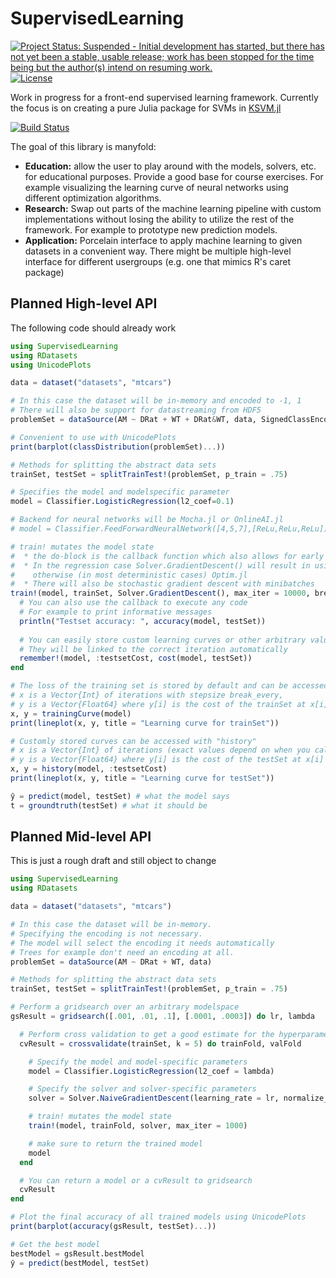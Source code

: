 # SupervisedLearning

[![Project Status: Suspended - Initial development has started, but there has not yet been a stable, usable release; work has been stopped for the time being but the author(s) intend on resuming work.](http://www.repostatus.org/badges/latest/suspended.svg)](http://www.repostatus.org/#suspended)
[![License](http://img.shields.io/badge/license-MIT-brightgreen.svg?style=flat)](LICENSE.md)

Work in progress for a front-end supervised learning framework. Currently the focus is on creating a pure Julia package for SVMs in [KSVM.jl](https://github.com/Evizero/KSVM.jl)

[![Build Status](https://travis-ci.org/Evizero/SupervisedLearning.jl.svg?branch=master)](https://travis-ci.org/Evizero/SupervisedLearning.jl)

The goal of this library is manyfold:

- **Education:** allow the user to play around with the models, solvers, etc. for educational purposes. Provide a good base for course exercises. For example visualizing the learning curve of neural networks using different optimization algorithms.
- **Research:** Swap out parts of the machine learning pipeline with custom implementations without losing the ability to utilize the rest of the framework. For example to prototype new prediction models.
- **Application:** Porcelain interface to apply machine learning to given datasets in a convenient way. There might be multiple high-level interface for different usergroups (e.g. one that mimics R's caret package)

## Planned High-level API

The following code should already work

```Julia
using SupervisedLearning
using RDatasets
using UnicodePlots

data = dataset("datasets", "mtcars")

# In this case the dataset will be in-memory and encoded to -1, 1
# There will also be support for datastreaming from HDF5
problemSet = dataSource(AM ~ DRat + WT + DRat&WT, data, SignedClassEncoding)

# Convenient to use with UnicodePlots
print(barplot(classDistribution(problemSet)...))

# Methods for splitting the abstract data sets
trainSet, testSet = splitTrainTest!(problemSet, p_train = .75)

# Specifies the model and modelspecific parameter
model = Classifier.LogisticRegression(l2_coef=0.1)

# Backend for neural networks will be Mocha.jl or OnlineAI.jl
# model = Classifier.FeedForwardNeuralNetwork([4,5,7],[ReLu,ReLu,ReLu])

# train! mutates the model state
#  * the do-block is the callback function which also allows for early stopping
#  * In the regression case Solver.GradientDescent() will result in using Regression.jl, 
#    otherwise (in most deterministic cases) Optim.jl
#  * There will also be stochastic gradient descent with minibatches
train!(model, trainSet, Solver.GradientDescent(), max_iter = 10000, break_every = 100) do
  # You can also use the callback to execute any code
  # For example to print informative messages
  println("Testset accuracy: ", accuracy(model, testSet))
  
  # You can easily store custom learning curves or other arbitrary values
  # They will be linked to the correct iteration automatically
  remember!(model, :testsetCost, cost(model, testSet))
end

# The loss of the training set is stored by default and can be accessed with trainingCurve
# x is a Vector{Int} of iterations with stepsize break_every,
# y is a Vector{Float64} where y[i] is the cost of the trainSet at x[i]
x, y = trainingCurve(model)
print(lineplot(x, y, title = "Learning curve for trainSet"))

# Customly stored curves can be accessed with "history"
# x is a Vector{Int} of iterations (exact values depend on when you called remember!),
# y is a Vector{Float64} where y[i] is the cost of the testSet at x[i]
x, y = history(model, :testsetCost)
print(lineplot(x, y, title = "Learning curve for testSet"))

ŷ = predict(model, testSet) # what the model says
t = groundtruth(testSet) # what it should be
```

## Planned Mid-level API

This is just a rough draft and still object to change

```Julia
using SupervisedLearning
using RDatasets

data = dataset("datasets", "mtcars")

# In this case the dataset will be in-memory.
# Specifying the encoding is not necessary.
# The model will select the encoding it needs automatically
# Trees for example don't need an encoding at all.
problemSet = dataSource(AM ~ DRat + WT, data)

# Methods for splitting the abstract data sets
trainSet, testSet = splitTrainTest!(problemSet, p_train = .75)

# Perform a gridsearch over an arbitrary modelspace
gsResult = gridsearch([.001, .01, .1], [.0001, .0003]) do lr, lambda

  # Perform cross validation to get a good estimate for the hyperparameter performance
  cvResult = crossvalidate(trainSet, k = 5) do trainFold, valFold

    # Specify the model and model-specific parameters
    model = Classifier.LogisticRegression(l2_coef = lambda)

    # Specify the solver and solver-specific parameters
    solver = Solver.NaiveGradientDescent(learning_rate = lr, normalize_gradient = false)

    # train! mutates the model state
    train!(model, trainFold, solver, max_iter = 1000)

    # make sure to return the trained model
    model
  end

  # You can return a model or a cvResult to gridsearch
  cvResult
end

# Plot the final accuracy of all trained models using UnicodePlots
print(barplot(accuracy(gsResult, testSet)...))

# Get the best model
bestModel = gsResult.bestModel
ŷ = predict(bestModel, testSet)
```
